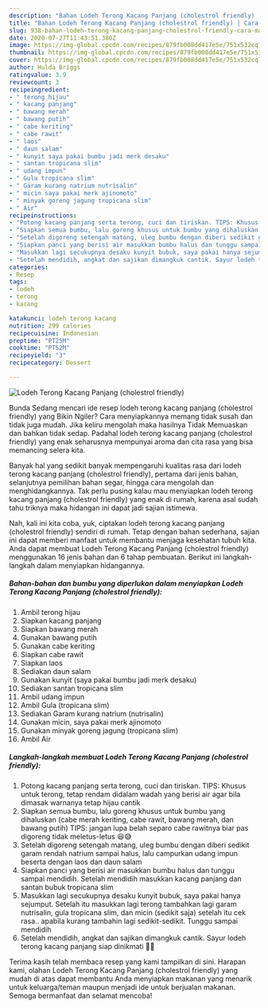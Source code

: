 ```yaml
---
description: "Bahan Lodeh Terong Kacang Panjang (cholestrol friendly) | Cara Masak Lodeh Terong Kacang Panjang (cholestrol friendly) Yang Menggugah Selera"
title: "Bahan Lodeh Terong Kacang Panjang (cholestrol friendly) | Cara Masak Lodeh Terong Kacang Panjang (cholestrol friendly) Yang Menggugah Selera"
slug: 938-bahan-lodeh-terong-kacang-panjang-cholestrol-friendly-cara-masak-lodeh-terong-kacang-panjang-cholestrol-friendly-yang-menggugah-selera
date: 2020-07-27T11:43:51.380Z
image: https://img-global.cpcdn.com/recipes/879fb008dd417e5e/751x532cq70/lodeh-terong-kacang-panjang-cholestrol-friendly-foto-resep-utama.jpg
thumbnail: https://img-global.cpcdn.com/recipes/879fb008dd417e5e/751x532cq70/lodeh-terong-kacang-panjang-cholestrol-friendly-foto-resep-utama.jpg
cover: https://img-global.cpcdn.com/recipes/879fb008dd417e5e/751x532cq70/lodeh-terong-kacang-panjang-cholestrol-friendly-foto-resep-utama.jpg
author: Hulda Briggs
ratingvalue: 3.9
reviewcount: 3
recipeingredient:
- " terong hijau"
- " kacang panjang"
- " bawang merah"
- " bawang putih"
- " cabe keriting"
- " cabe rawit"
- " laos"
- " daun salam"
- " kunyit saya pakai bumbu jadi merk desaku"
- " santan tropicana slim"
- " udang impun"
- " Gula tropicana slim"
- " Garam kurang natrium nutrisalin"
- " micin saya pakai merk ajinomoto"
- " minyak goreng jagung tropicana slim"
- " Air"
recipeinstructions:
- "Potong kacang panjang serta terong, cuci dan tiriskan. TIPS: Khusus untuk terong, tetap rendam didalam wadah yang berisi air agar bila dimasak warnanya tetap hijau cantik"
- "Siapkan semua bumbu, lalu goreng khusus untuk bumbu yang dihaluskan (cabe merah keriting, cabe rawit, bawang merah, dan bawang putih) TIPS: jangan lupa belah separo cabe rawitnya biar pas digoreng tidak meletus-letus 😆😅"
- "Setelah digoreng setengah matang, uleg bumbu dengan diberi sedikit garam rendah natrium sampai halus, lalu campurkan udang impun beserta dengan laos dan daun salam"
- "Siapkan panci yang berisi air masukkan bumbu halus dan tunggu sampai mendidih. Setelah mendidih masukkan kacang panjang dan santan bubuk tropicana slim"
- "Masukkan lagi secukupnya desaku kunyit bubuk, saya pakai hanya sejumput. Setelah itu masukkan lagi terong tambahkan lagi garam nutrisalin, gula tropicana slim, dan micin (sedikit saja) setelah itu cek rasa.. apabila kurang tambahin lagi sedikit-sedikit. Tunggu sampai mendidih"
- "Setelah mendidih, angkat dan sajikan dimangkuk cantik. Sayur lodeh terong kacang panjang siap dinikmati 💁‍♀️"
categories:
- Resep
tags:
- lodeh
- terong
- kacang

katakunci: lodeh terong kacang 
nutrition: 299 calories
recipecuisine: Indonesian
preptime: "PT25M"
cooktime: "PT52M"
recipeyield: "3"
recipecategory: Dessert

---
```



![Lodeh Terong Kacang Panjang (cholestrol friendly)](https://img-global.cpcdn.com/recipes/879fb008dd417e5e/751x532cq70/lodeh-terong-kacang-panjang-cholestrol-friendly-foto-resep-utama.jpg)

Bunda Sedang mencari ide resep lodeh terong kacang panjang (cholestrol friendly) yang Bikin Ngiler? Cara menyiapkannya memang tidak susah dan tidak juga mudah. Jika keliru mengolah maka hasilnya Tidak Memuaskan dan bahkan tidak sedap. Padahal lodeh terong kacang panjang (cholestrol friendly) yang enak seharusnya mempunyai aroma dan cita rasa yang bisa memancing selera kita.

Banyak hal yang sedikit banyak mempengaruhi kualitas rasa dari lodeh terong kacang panjang (cholestrol friendly), pertama dari jenis bahan, selanjutnya pemilihan bahan segar, hingga cara mengolah dan menghidangkannya. Tak perlu pusing kalau mau menyiapkan lodeh terong kacang panjang (cholestrol friendly) yang enak di rumah, karena asal sudah tahu triknya maka hidangan ini dapat jadi sajian istimewa.




Nah, kali ini kita coba, yuk, ciptakan lodeh terong kacang panjang (cholestrol friendly) sendiri di rumah. Tetap dengan bahan sederhana, sajian ini dapat memberi manfaat untuk membantu menjaga kesehatan tubuh kita. Anda dapat membuat Lodeh Terong Kacang Panjang (cholestrol friendly) menggunakan 16 jenis bahan dan 6 tahap pembuatan. Berikut ini langkah-langkah dalam menyiapkan hidangannya.

<!--inarticleads1-->

##### Bahan-bahan dan bumbu yang diperlukan dalam menyiapkan Lodeh Terong Kacang Panjang (cholestrol friendly):

1. Ambil  terong hijau
1. Siapkan  kacang panjang
1. Siapkan  bawang merah
1. Gunakan  bawang putih
1. Gunakan  cabe keriting
1. Siapkan  cabe rawit
1. Siapkan  laos
1. Sediakan  daun salam
1. Gunakan  kunyit (saya pakai bumbu jadi merk desaku)
1. Sediakan  santan tropicana slim
1. Ambil  udang impun
1. Ambil  Gula (tropicana slim)
1. Sediakan  Garam kurang natrium (nutrisalin)
1. Gunakan  micin, saya pakai merk ajinomoto
1. Gunakan  minyak goreng jagung (tropicana slim)
1. Ambil  Air




<!--inarticleads2-->

##### Langkah-langkah membuat Lodeh Terong Kacang Panjang (cholestrol friendly):

1. Potong kacang panjang serta terong, cuci dan tiriskan. TIPS: Khusus untuk terong, tetap rendam didalam wadah yang berisi air agar bila dimasak warnanya tetap hijau cantik
1. Siapkan semua bumbu, lalu goreng khusus untuk bumbu yang dihaluskan (cabe merah keriting, cabe rawit, bawang merah, dan bawang putih) TIPS: jangan lupa belah separo cabe rawitnya biar pas digoreng tidak meletus-letus 😆😅
1. Setelah digoreng setengah matang, uleg bumbu dengan diberi sedikit garam rendah natrium sampai halus, lalu campurkan udang impun beserta dengan laos dan daun salam
1. Siapkan panci yang berisi air masukkan bumbu halus dan tunggu sampai mendidih. Setelah mendidih masukkan kacang panjang dan santan bubuk tropicana slim
1. Masukkan lagi secukupnya desaku kunyit bubuk, saya pakai hanya sejumput. Setelah itu masukkan lagi terong tambahkan lagi garam nutrisalin, gula tropicana slim, dan micin (sedikit saja) setelah itu cek rasa.. apabila kurang tambahin lagi sedikit-sedikit. Tunggu sampai mendidih
1. Setelah mendidih, angkat dan sajikan dimangkuk cantik. Sayur lodeh terong kacang panjang siap dinikmati 💁‍♀️




Terima kasih telah membaca resep yang kami tampilkan di sini. Harapan kami, olahan Lodeh Terong Kacang Panjang (cholestrol friendly) yang mudah di atas dapat membantu Anda menyiapkan makanan yang menarik untuk keluarga/teman maupun menjadi ide untuk berjualan makanan. Semoga bermanfaat dan selamat mencoba!
